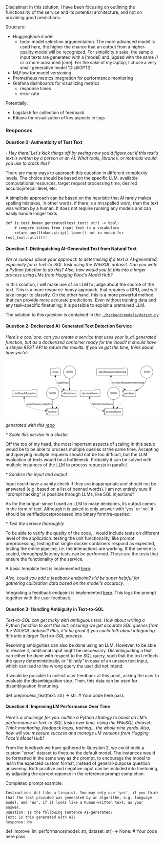 Disclaimer:
In this solution, I have been focusing on outlining the functionality of the service and its potential architecture, and not on providing good predictions. 

Structure:

- HuggingFace model 
  - todo: model selection argumentation.
  The more advanced model is used here, the higher the chance that an output from a higher-quality model will be recognized. For simplicity's sake, the sample input texts are generated with a [model] and jugded with the same // or a more advanced [one].
  For the sake of my laptop, I chose a very small generative model 'DistilGPT2'.
- MLFlow for model versioning
- Prometheus metrics integration for performance monitoring
- Grafana dashboards for visualizing metrics 
  - response times
  - error rate
  
    
Potentially:

- Logstash for collection of feedback
- Kibana for visualization of key aspects in logs



### Responses

#### Question 0: Authenticity of Test Text
_- Hey there! Let's kick things off by seeing how you'd figure out if this test's text is written by a person or an AI. What tools, libraries, or methods would you use to crack this?_

There are many ways to approach this question in different complexity levels. The choice should be based on the specific LLM, available computational resources, target request processing time, desired accuracy/recall level, etc. 

A simplistic approach can be based on the heuristic that AI rarely makes spelling mistakes, in other words, if there is a misspelled word, than the text was written by a human. It does not require running any models and can easily handle longer texts.

    def is_test_human_generated(test_text: str) -> bool:
        # compare tokens from input text to a vocabulary
        return any([token.strip().lower() not in vocab for test_text.split()])
    
#### Question 1: Distinguishing AI-Generated Text from Natural Text
_We're curious about your approach to determining if a text is AI-generated, especially for a Text-to-SQL task using the WikiSQL dataset. Can you write a Python function to do this? Also, how would you fit this into a larger process using LMs from Hugging Face's Model Hub?_

In this solution, I will make use of an LLM to judge about the source of the text. 
This is a more resource-heavy approach, that requires a GPU, and will take longer to classify. 
On the other hand, this is a more powerful method that can provide more accurate predictions. 
Even without training data and any task-specific finetuning, it is possible to exploit a pretrained LLM.

The solution to this question is contained in the [`./backend/models/detect.py`](detection/app/models/detect.py)

#### Question 2: Dockerized AI-Generated Text Detection Service
_Here's a cool one: can you create a service that uses your is_ai_generated function, but as a dockerized container ready for the cloud? It should have a simple REST API to return the results. If you've got the time, think about how you'd:_

![Overview](topology.png)
_generated with this [repo](https://github.com/pmsipilot/docker-compose-viz)_

_* Scale this service in a cluster_ 

Off the top of my head, the most important aspects of scaling in this setup would be to be able to process multiple queries at the same time.
Accepting and querying multiple requests should not be too difficult, but the LLM evaluation of texts would be a bottleneck.
Probably it can be solved with multiple instances of the LLM to process requests in parallel. 

_* Sanitize the input and output_

Input could have a sanity check if they are inappropriate and should not be answered (e.g. based on a list of banned words).
I am not entirely sure if "prompt hacking" is possible through LLMs, like SQL injections? 

As for the output: since I used an LLM to make decisions, its output comes in the form of text. Although it is asked to only answer with 'yes' or 'no', it should be verified/postprocessed into binary form/re-queried.

_* Test the service thoroughly_

To be able to verify the quality of the code, I would include tests on different level of the application: testing the unit functionality, like prompt preprocessing, testing that single docker containers respond as expected, testing the entire pipeline, i.e. the interactions are working.
If the service is scaled, throughput/latency tests can be performed. 
These are the tests that ensure the functionality of the service. 

A basic template test is implemented [here](tests/test_prompt.py).

_Also, could you add a feedback endpoint? It'd be super helpful for gathering calibration data based on the model's accuracy._

Integrating a feedback endpoint is implemented [here](detection/app/routes/feedback.py). 
This logs the prompt together with the user feedback.

#### Question 3: Handling Ambiguity in Text-to-SQL
_Text-to-SQL can get tricky with ambiguous text. How about writing a Python function to sort this out, ensuring we get accurate SQL queries from the WikiSQL dataset? Plus, it'd be great if you could talk about integrating this into a larger Text-to-SQL process._

Resolving ambiguities can also be done using an LLM. However, to be able to resolve it, additional input might be neccessary.
Disambiguating a text can either be done with respect to the SQL query, such that the text reflects the query deterministically,
or "blindly" in case of an unseen text input, which can lead to the wrong query the user did not intend.

It would be possible to collect user feedback at this point, asking the user to evaluate the disambiguation step. 
Then, this data can be used for disambiguation finetuning.

def preprocess_text(text: str) -> str:
    # Your code here
    pass

#### Question 4: Improving LM Performance Over Time
_Here's a challenge for you: outline a Python strategy to boost an LM's performance in Text-to-SQL tasks over time, using the WikiSQL dataset. Think monitoring, feedback loops, training... the whole nine yards. Also, how will you measure success and manage LM versions from Hugging Face's Model Hub?_

From the feedback we have gathered in Question 2, we could build a custom "error" dataset to finetune the default model. 
The instances would be formatted in the same way as the prompt, to encourage the model to learn the expected custom format, 
instead of general-purpose question answering. Both positive and negative input can be included into finetuning, by adjusting the correct reponse in the reference prompt completion.

Completed prompt example:
```
Instruction: Act like a linguist. You may only use 'yes', if you think that the text provided was generated by an algorithm, e.g. language model, and 'no', if it looks like a human-written text, as your answer.
Question: Is the following sentence AI-generated?
Text: Is this generated with AI?
Response: No
```

def improve_lm_performance(model: str, dataset: str) -> None:
    # Your code here
    pass
